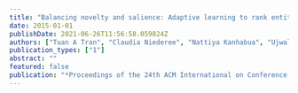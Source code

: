 ```yaml
---
title: "Balancing novelty and salience: Adaptive learning to rank entities for timeline summarization of high-impact events"
date: 2015-01-01
publishDate: 2021-06-26T11:56:58.059824Z
authors: ["Tuan A Tran", "Claudia Niederee", "Nattiya Kanhabua", "Ujwal Gadiraju", "Avishek Anand"]
publication_types: ["1"]
abstract: ""
featured: false
publication: "*Proceedings of the 24th ACM International on Conference on Information and Knowledge Management*"
---
```


